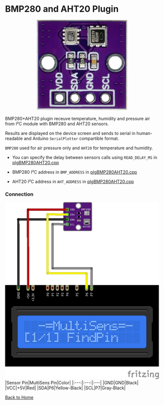 # BMP280 and AHT20 Plugin
<p align="center"><img src="BMP280AHT20.png"/></p>

BMP280+AHT20 plugin receuve temperature, humidity and pressure air from I²C module with 
BMP280 and AHT20 sensors.

Results are displayed on the device screen and sends to serial in human-readable and 
Arduino `SerialPlotter` compartible format.

`BMP280` used for air pressure only and `AHT20` for temperature and humidity.

* You can specify the delay between sensors calls using `READ_DELAY_MS` 
  in [plgBMP280AHT20.cpp](/plgBMP280AHT20.cpp)

* BMP280 I²C address in `BMP_ADDRESS` in [plgBMP280AHT20.cpp](/plgBMP280AHT20.cpp)
* AHT20 I²C address in `AHT_ADDRESS` in [plgBMP280AHT20.cpp](/plgBMP280AHT20.cpp)

### Connection
![BMP280AHT20Connection](BMP280AHT20-CONN.png)
|Sensor Pin|MultiSens Pin|Color|
|:---:|:---:|:---|
|GND|GND|Black|
|VCC|+5V|Red|
|SDA|P6|Yellow-Black|
|SCL|P7|Gray-Black|



[Back to Home](/#supported-devices)

